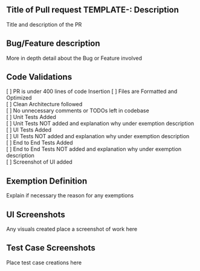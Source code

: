 ## Title of Pull request TEMPLATE-<ticket-Item-Id>: Description
Title and description of the PR

## Bug/Feature description
More in depth detail about the Bug or Feature involved

## Code Validations
[ ] PR is under 400 lines of code Insertion
[ ] Files are Formatted and Optimized  
[ ] Clean Architecture followed  
[ ] No unnecessary comments or TODOs left in codebase  
[ ] Unit Tests Added  
[ ] Unit Tests NOT added and explanation why under exemption description  
[ ] UI Tests Added  
[ ] UI Tests NOT added and explanation why under exemption description  
[ ] End to End Tests Added  
[ ] End to End Tests NOT added and explanation why under exemption description  
[ ] Screenshot of UI added

## Exemption Definition
Explain if necessary the reason for any exemptions

## UI Screenshots
Any visuals created place a screenshot of work here

## Test Case Screenshots
Place test case creations here
